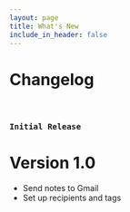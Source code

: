 ```yaml
---
layout: page
title: What's New
include_in_header: false
---
```


# Changelog

<br>

### `Initial Release`
# **Version 1.0**

- Send notes to Gmail
- Set up recipients and tags
